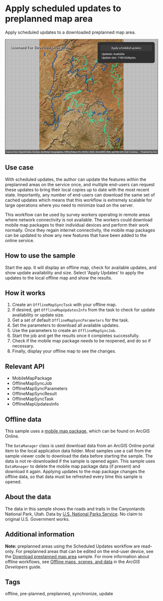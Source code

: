 # Apply scheduled updates to preplanned map area

Apply scheduled updates to a downloaded preplanned map area.

![Image of apply scheduled updates to preplanned map area](applyscheduledupdates.jpg)

## Use case

With scheduled updates, the author can update the features within the preplanned areas on the service once, and multiple end-users can request these updates to bring their local copies up to date with the most recent state. Importantly, any number of end-users can download the same set of cached updates which means that this workflow is extremely scalable for large operations where you need to minimize load on the server.

This workflow can be used by survey workers operating in remote areas where network connectivity is not available. The workers could download mobile map packages to their individual devices and perform their work normally. Once they regain internet connectivity, the mobile map packages can be updated to show any new features that have been added to the online service.

## How to use the sample

Start the app. It will display an offline map, check for available updates, and show update availability and size. Select 'Apply Updates' to apply the updates to the local offline map and show the results.

## How it works

1. Create an `OfflineMapSyncTask` with your offline map.
2. If desired, get `OfflineMapUpdatesInfo` from the task to check for update availability or update size.
3. Get a set of default `OfflineMapSyncParameters` for the task.
4. Set the parameters to download all available updates.
5. Use the parameters to create an `OfflineMapSyncJob`.
6. Start the job and get the results once it completes successfully.
7. Check if the mobile map package needs to be reopened, and do so if necessary.
8. Finally, display your offline map to see the changes.

## Relevant API

* MobileMapPackage
* OfflineMapSyncJob
* OfflineMapSyncParameters
* OfflineMapSyncResult
* OfflineMapSyncTask
* OfflineMapUpdatesInfo

## Offline data

This sample uses a [mobile map package](https://arcgisruntime.maps.arcgis.com/home/item.html?id=740b663bff5e4198b9b6674af93f638a), which can be found on ArcGIS Online.

The `DataManager` class is used download data from an ArcGIS Online portal item to the local application data folder. Most samples use a call from the sample viewer code to download the data before starting the sample. The data is not re-downloaded if the sample is opened again. This sample uses `DataManager` to delete the mobile map package data (if present) and download it again. Applying updates to the map package changes the offline data, so that data must be refreshed every time this sample is opened.

## About the data

The data in this sample shows the roads and trails in the Canyonlands National Park, Utah. Data by [U.S. National Parks Service](https://public-nps.opendata.arcgis.com/). No claim to original U.S. Government works.

## Additional information

**Note:** preplanned areas using the Scheduled Updates workflow are read-only. For preplanned areas that can be edited on the end-user device, see the [Download preplanned map area](https://developers.arcgis.com/net/maui/sample-code/download-preplanned-map-area/) sample. For more information about offline workflows, see [Offline maps, scenes, and data](https://developers.arcgis.com/documentation/mapping-apis-and-location-services/offline/) in the *ArcGIS Developers* guide.

## Tags

offline, pre-planned, preplanned, synchronize, update
